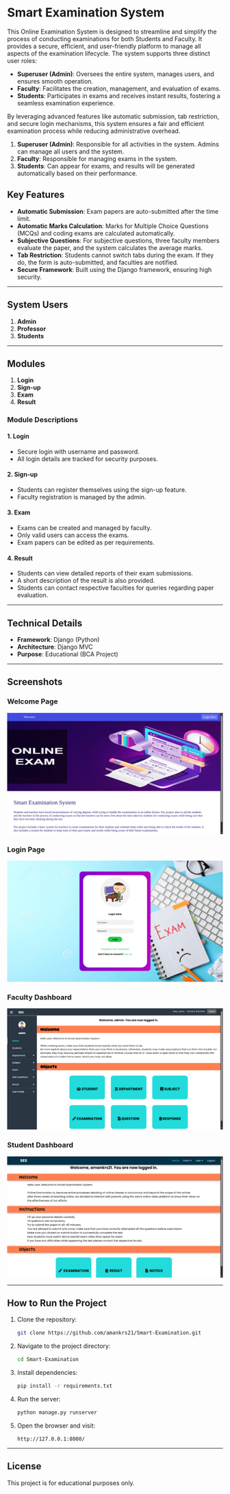 # Smart Examination System

This Online Examination System is designed to streamline and simplify the process of conducting examinations for both Students and Faculty. It provides a secure, efficient, and user-friendly platform to manage all aspects of the examination lifecycle. The system supports three distinct user roles:

- **Superuser (Admin)**: Oversees the entire system, manages users, and ensures smooth operation.  
- **Faculty**: Facilitates the creation, management, and evaluation of exams.  
- **Students**: Participates in exams and receives instant results, fostering a seamless examination experience.

By leveraging advanced features like automatic submission, tab restriction, and secure login mechanisms, this system ensures a fair and efficient examination process while reducing administrative overhead.

1. **Superuser (Admin)**: Responsible for all activities in the system. Admins can manage all users and the system.  
2. **Faculty**: Responsible for managing exams in the system.  
3. **Students**: Can appear for exams, and results will be generated automatically based on their performance.

## Key Features

- **Automatic Submission**: Exam papers are auto-submitted after the time limit.  
- **Automatic Marks Calculation**: Marks for Multiple Choice Questions (MCQs) and coding exams are calculated automatically.  
- **Subjective Questions**: For subjective questions, three faculty members evaluate the paper, and the system calculates the average marks.  
- **Tab Restriction**: Students cannot switch tabs during the exam. If they do, the form is auto-submitted, and faculties are notified.  
- **Secure Framework**: Built using the Django framework, ensuring high security.

---

## System Users

1. **Admin**  
2. **Professor**  
3. **Students**

---

## Modules

1. **Login**  
2. **Sign-up**  
3. **Exam**  
4. **Result**

### Module Descriptions

#### 1. Login  
- Secure login with username and password.  
- All login details are tracked for security purposes.  

#### 2. Sign-up  
- Students can register themselves using the sign-up feature.  
- Faculty registration is managed by the admin.  

#### 3. Exam  
- Exams can be created and managed by faculty.  
- Only valid users can access the exams.  
- Exam papers can be edited as per requirements.  

#### 4. Result  
- Students can view detailed reports of their exam submissions.  
- A short description of the result is also provided.  
- Students can contact respective faculties for queries regarding paper evaluation.

---

## Technical Details

- **Framework**: Django (Python)  
- **Architecture**: Django MVC  
- **Purpose**: Educational (BCA Project)

---

## Screenshots

### Welcome Page
![Welcome Page](screenshots/welcome.png)  

### Login Page
![Login Page](screenshots/login.png)

### Faculty Dashboard
![Faculty Dashboard](screenshots/admin.png)

### Student Dashboard
![Student Dashboard](screenshots/user.png)

---


## How to Run the Project  
1. Clone the repository:  
     ```bash  
     git clone https://github.com/amankrs21/Smart-Examination.git  
     ```  
2. Navigate to the project directory:  
     ```bash  
     cd Smart-Examination  
     ```  
3. Install dependencies:  
     ```bash  
     pip install -r requirements.txt  
     ```  
4. Run the server:  
     ```bash  
     python manage.py runserver  
     ```  
5. Open the browser and visit:  
     ```  
     http://127.0.0.1:8000/  
     ```  

---

## License  
This project is for educational purposes only. 
